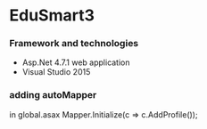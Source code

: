 # EduSmart3


### Framework and technologies

* Asp.Net 4.7.1 web application
* Visual Studio 2015


###  adding autoMapper
 in global.asax
  Mapper.Initialize(c => c.AddProfile<MappingProfile>());

